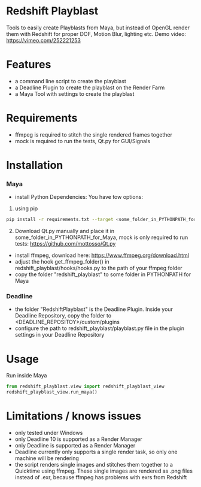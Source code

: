 # Redshift Playblast

Tools to easily create Playblasts from Maya, but instead of OpenGL render them with Redshift for proper DOF, Motion Blur, lighting etc.
Demo video: https://vimeo.com/252221253
# Features
- a command line script to create the playblast
- a Deadline Plugin to create the playblast on the Render Farm
- a Maya Tool with settings to create the playblast

# Requirements
- ffmpeg is required to stitch the single rendered frames together
- mock is required to run the tests, Qt.py for GUI/Signals

# Installation
### Maya
- install Python Dependencies:
You have tow options:
1. using pip
```sh
pip install -r requirements.txt --target <some_folder_in_PYTHONPATH_for_Maya>
```
2. Download Qt.py manually and place it in some_folder_in_PYTHONPATH_for_Maya, mock is only required to run tests:
https://github.com/mottosso/Qt.py
- install ffmpeg, download here: https://www.ffmpeg.org/download.html
- adjust the hook get_ffmpeg_folder() in redshift_playblast/hooks/hooks.py to the path of your ffmpeg folder
- copy the folder "redshift_playblast" to some folder in PYTHONPATH for Maya

### Deadline
- the folder "RedshiftPlayblast" is the Deadline Plugin. Inside your Deadline Repository, copy the folder to <DEADLINE_REPOSITOY>/custom/plugins
- configure the path to redshift_playblast/playblast.py file in the plugin settings in your Deadline Repository

# Usage
Run inside Maya 
```python
from redshift_playblast.view import redshift_playblast_view
redshift_playblast_view.run_maya()
```
# Limitations / knows issues
- only tested under Windows
- only Deadline 10 is supported as a Render Manager
- only Deadline is supported as a Render Manager
- Deadline currently only supports a single render task, so only one machine will be rendering
- the script renders single images and stitches them together to a Quicktime using ffmpeg. These single images are rendered as .png files instead of .exr,
because ffmpeg has problems with exrs from Redshift

